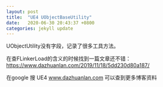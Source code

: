 ```yaml
---
layout: post
title:  "UE4 UObjectBaseUtility"
date:   2020-06-30 20:43:37 +0800
categories: jekyll update
---
```

UObjectUtility没有字段，记录了很多工具方法。

在查FLinkerLoad的含义的时候找到一篇文章还不错：
https://www.dazhuanlan.com/2019/11/18/5dd230d80a187/

在google 搜 UE4 www.dazhuanlan.com 可以查到更多博客资料